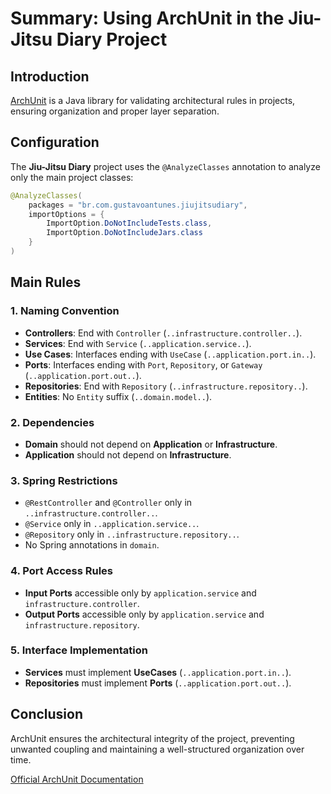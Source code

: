 # Summary: Using ArchUnit in the Jiu-Jitsu Diary Project

## Introduction
[ArchUnit](https://www.archunit.org/) is a Java library for validating architectural rules in projects, ensuring organization and proper layer separation.

## Configuration
The **Jiu-Jitsu Diary** project uses the `@AnalyzeClasses` annotation to analyze only the main project classes:

```java
@AnalyzeClasses(
    packages = "br.com.gustavoantunes.jiujitsudiary",
    importOptions = {
        ImportOption.DoNotIncludeTests.class,
        ImportOption.DoNotIncludeJars.class
    }
)
```

## Main Rules

### 1. Naming Convention
- **Controllers**: End with `Controller` (`..infrastructure.controller..`).
- **Services**: End with `Service` (`..application.service..`).
- **Use Cases**: Interfaces ending with `UseCase` (`..application.port.in..`).
- **Ports**: Interfaces ending with `Port`, `Repository`, or `Gateway` (`..application.port.out..`).
- **Repositories**: End with `Repository` (`..infrastructure.repository..`).
- **Entities**: No `Entity` suffix (`..domain.model..`).

### 2. Dependencies
- **Domain** should not depend on **Application** or **Infrastructure**.
- **Application** should not depend on **Infrastructure**.

### 3. Spring Restrictions
- `@RestController` and `@Controller` only in `..infrastructure.controller..`.
- `@Service` only in `..application.service..`.
- `@Repository` only in `..infrastructure.repository..`.
- No Spring annotations in `domain`.

### 4. Port Access Rules
- **Input Ports** accessible only by `application.service` and `infrastructure.controller`.
- **Output Ports** accessible only by `application.service` and `infrastructure.repository`.

### 5. Interface Implementation
- **Services** must implement **UseCases** (`..application.port.in..`).
- **Repositories** must implement **Ports** (`..application.port.out..`).

## Conclusion
ArchUnit ensures the architectural integrity of the project, preventing unwanted coupling and maintaining a well-structured organization over time.

[Official ArchUnit Documentation](https://www.archunit.org/)

